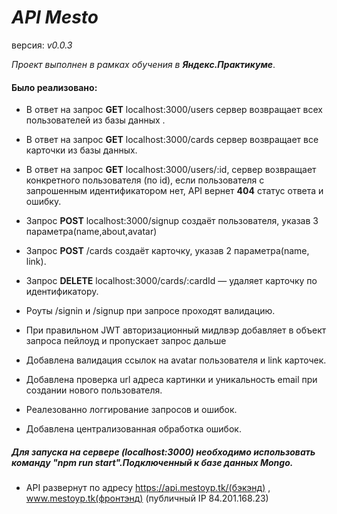 #  *API Mesto*

версия: *v0.0.3*

*Проект выполнен в рамках обучения в **Яндекс.Практикуме***.

#### Было реализовано:

- В ответ на запрос **GET** localhost:3000/users сервер возвращает всех пользователей из базы данных .

- В ответ на запрос **GET** localhost:3000/cards сервер возвращает все карточки из базы данных.

- В ответ на запрос **GET** localhost:3000/users/:id, сервер возвращает конкретного пользователя (по id), если пользователя с запрошенным идентификатором нет, API вернет **404** статус ответа и ошибку. 

- Запрос **POST** localhost:3000/signup создаёт пользователя, указав 3 параметра(name,about,avatar)

- Запрос **POST** /cards создаёт карточку, указав 2 параметра(name, link).

- Запрос **DELETE** localhost:3000/cards/:cardId — удаляет карточку по идентификатору.

- Роуты /signin и /signup при запросе проходят валидацию.

- При правильном JWT авторизационный мидлвэр добавляет в объект запроса пейлоуд и пропускает запрос дальше

- Добавлена валидация ссылок на avatar пользователя и link карточек.

- Добавлена проверка url адреса картинки и уникальность email при создании нового пользователя.

- Реалезованно логгирование запросов и ошибок.

- Добавлена централизованная обработка ошибок.

##### Для запуска на сервере (localhost:3000) необходимо использовать команду "npm run start".Подключенный к базе данных Mongo.

- API развернут по адресу https://api.mestoyp.tk/(бэкэнд) , www.mestoyp.tk(фронтэнд) (публичный IP 84.201.168.23)
